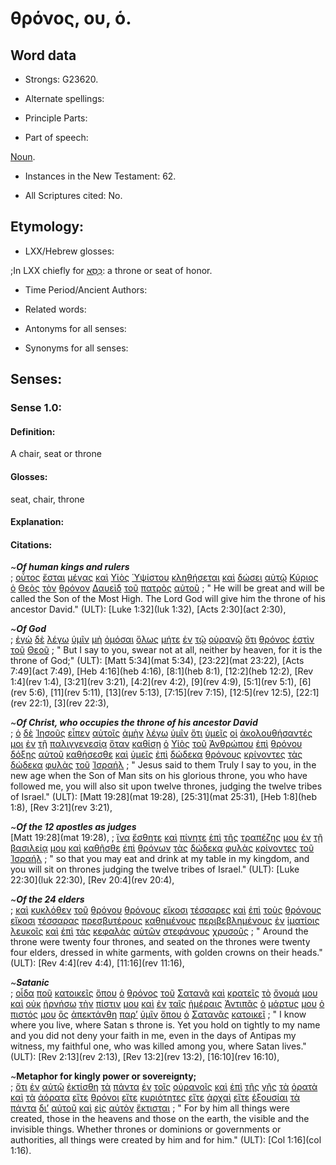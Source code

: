 # θρόνος, ου, ὁ.

<!-- Status: S2=NeedsFinalCheck -->
<!-- Lexica used for edits: BDAG, FFM, LN, A-S  -->

## Word data

* Strongs: G23620.


* Alternate spellings:

* Principle Parts: 

* Part of speech: 

[Noun](http://ugg.readthedocs.io/en/latest/noun.html). 

* Instances in the New Testament: 62.

* All Scriptures cited: No.

## Etymology: 

* LXX/Hebrew glosses: 

;In LXX chiefly for [כִּסֵּא](//en-uhal/H3678): a throne or seat of honor.

* Time Period/Ancient Authors: 

* Related words: 

* Antonyms for all senses:

* Synonyms for all senses: 

## Senses:

### Sense  1.0: 

#### Definition: 

A chair, seat or throne

#### Glosses: 

seat,  chair,  throne

#### Explanation: 

#### Citations: 

~**_Of human kings and rulers_**  
; [οὗτος](../G37780/01.md) [ἔσται](../G99999/01.md) [μέγας](../G31730/01.md) [καὶ](../G25320/01.md) [Υἱὸς](../G52070/01.md) [Ὑψίστου](../G53100/01.md) [κληθήσεται](../G25640/01.md) [καὶ](../G25320/01.md) [δώσει](../G13250/01.md) [αὐτῷ](../G08460/01.md) [Κύριος](../G29620/01.md) [ὁ](../G35880/01.md) [Θεὸς](../G23160/01.md) [τὸν](../G35880/01.md) [θρόνον](../G23620/01.md) [Δαυεὶδ](../G11380/01.md) [τοῦ](../G35880/01.md) [πατρὸς](../G39620/01.md) [αὐτοῦ](../G08460/01.md)
; " He will be great and will be called the Son of the Most High. The Lord God will give him the throne of his ancestor David." (ULT): 
[Luke 1:32](luk 1:32), [Acts 2:30](act 2:30),

~**_Of God_**  
; [ἐγὼ](../G14730/01.md) [δὲ](../G11610/01.md) [λέγω](../G30040/01.md) [ὑμῖν](../G47710/01.md) [μὴ](../G33610/01.md) [ὀμόσαι](../G36600/01.md) [ὅλως](../G36540/01.md) [μήτε](../G33830/01.md) [ἐν](../G17220/01.md) [τῷ](../G35880/01.md) [οὐρανῷ](../G37720/01.md) [ὅτι](../G37540/01.md) [θρόνος](../G23620/01.md) [ἐστὶν](../G99999/01.md) [τοῦ](../G35880/01.md) [Θεοῦ](../G23160/01.md)
; " But I say to you, swear not at all, neither by heaven, for it is the throne of God;" (ULT): 
[Matt 5:34](mat 5:34), [23:22](mat 23:22), [Acts 7:49](act 7:49), [Heb 4:16](heb 4:16), [8:1](heb 8:1), [12:2](heb 12:2), [Rev 1:4](rev 1:4), [3:21](rev 3:21), [4:2](rev 4:2), [9](rev 4:9), [5:1](rev 5:1), [6](rev 5:6), [11](rev 5:11), [13](rev 5:13), [7:15](rev 7:15), [12:5](rev 12:5), [22:1](rev 22:1), [3](rev 22:3),  


~**_Of Christ, who occupies the throne of his ancestor David_**  
; [ὁ](../G35880/01.md) [δὲ](../G11610/01.md) [Ἰησοῦς](../G24240/01.md) [εἶπεν](../G30040/01.md) [αὐτοῖς](../G08460/01.md) [ἀμὴν](../G02810/01.md) [λέγω](../G30040/01.md) [ὑμῖν](../G47710/01.md) [ὅτι](../G37540/01.md) [ὑμεῖς](../G47710/01.md) [οἱ](../G35880/01.md) [ἀκολουθήσαντές](../G01900/01.md) [μοι](../G14730/01.md) [ἐν](../G17220/01.md) [τῇ](../G35880/01.md) [παλιγγενεσίᾳ](../G38240/01.md) [ὅταν](../G37520/01.md) [καθίσῃ](../G25230/01.md) [ὁ](../G35880/01.md) [Υἱὸς](../G52070/01.md) [τοῦ](../G35880/01.md) [Ἀνθρώπου](../G04440/01.md) [ἐπὶ](../G19090/01.md) [θρόνου](../G23620/01.md) [δόξης](../G13910/01.md) [αὐτοῦ](../G08460/01.md) [καθήσεσθε](../G25210/01.md) [καὶ](../G25320/01.md) [ὑμεῖς](../G47710/01.md) [ἐπὶ](../G19090/01.md) [δώδεκα](../G14270/01.md) [θρόνους](../G23620/01.md) [κρίνοντες](../G29190/01.md) [τὰς](../G35880/01.md) [δώδεκα](../G14270/01.md) [φυλὰς](../G54430/01.md) [τοῦ](../G35880/01.md) [Ἰσραήλ](../G24740/01.md)
; " Jesus said to them Truly I say to you, in the new age when the Son of Man sits on his glorious throne, you who have followed me, you will also sit upon twelve thrones, judging the twelve tribes of Israel." (ULT): 
[Matt 19:28](mat 19:28), [25:31](mat 25:31),  [Heb 1:8](heb 1:8), [Rev 3:21](rev 3:21),  

~**_Of the 12 apostles as judges_**  
[Matt 19:28](mat 19:28), 
; [ἵνα](../G24430/01.md) [ἔσθητε](../G20680/01.md) [καὶ](../G25320/01.md) [πίνητε](../G40950/01.md) [ἐπὶ](../G19090/01.md) [τῆς](../G35880/01.md) [τραπέζης](../G51320/01.md) [μου](../G14730/01.md) [ἐν](../G17220/01.md) [τῇ](../G35880/01.md) [βασιλείᾳ](../G09320/01.md) [μου](../G14730/01.md) [καὶ](../G25320/01.md) [καθῆσθε](../G25210/01.md) [ἐπὶ](../G19090/01.md) [θρόνων](../G23620/01.md) [τὰς](../G35880/01.md) [δώδεκα](../G14270/01.md) [φυλὰς](../G54430/01.md) [κρίνοντες](../G29190/01.md) [τοῦ](../G35880/01.md) [Ἰσραήλ](../G24740/01.md)
; " so that you may eat and drink at my table in my kingdom, and you will sit on thrones judging the twelve tribes of Israel." (ULT): 
[Luke 22:30](luk 22:30), [Rev 20:4](rev 20:4),  

~**_Of the 24 elders_**  
; [καὶ](../G25320/01.md) [κυκλόθεν](../G29430/01.md) [τοῦ](../G35880/01.md) [θρόνου](../G23620/01.md) [θρόνους](../G23620/01.md) [εἴκοσι](../G15010/01.md) [τέσσαρες](../G50640/01.md) [καὶ](../G25320/01.md) [ἐπὶ](../G19090/01.md) [τοὺς](../G35880/01.md) [θρόνους](../G23620/01.md) [εἴκοσι](../G15010/01.md) [τέσσαρας](../G50640/01.md) [πρεσβυτέρους](../G42450/01.md) [καθημένους](../G25210/01.md) [περιβεβλημένους](../G40160/01.md) [ἐν](../G17220/01.md) [ἱματίοις](../G24400/01.md) [λευκοῖς](../G30220/01.md) [καὶ](../G25320/01.md) [ἐπὶ](../G19090/01.md) [τὰς](../G35880/01.md) [κεφαλὰς](../G27760/01.md) [αὐτῶν](../G08460/01.md) [στεφάνους](../G47350/01.md) [χρυσοῦς](../G55520/01.md)
; " Around the throne were twenty four thrones, and seated on the thrones were twenty four elders, dressed in white garments, with golden crowns on their heads." (ULT): 
[Rev 4:4](rev 4:4), [11:16](rev 11:16), 

~**_Satanic_**  
; [οἶδα](../G99999/01.md) [ποῦ](../G42260/01.md) [κατοικεῖς](../G27300/01.md) [ὅπου](../G36990/01.md) [ὁ](../G35880/01.md) [θρόνος](../G23620/01.md) [τοῦ](../G35880/01.md) [Σατανᾶ](../G99999/01.md) [καὶ](../G25320/01.md) [κρατεῖς](../G29020/01.md) [τὸ](../G35880/01.md) [ὄνομά](../G36860/01.md) [μου](../G14730/01.md) [καὶ](../G25320/01.md) [οὐκ](../G37560/01.md) [ἠρνήσω](../G07200/01.md) [τὴν](../G35880/01.md) [πίστιν](../G41020/01.md) [μου](../G14730/01.md) [καὶ](../G25320/01.md) [ἐν](../G17220/01.md) [ταῖς](../G35880/01.md) [ἡμέραις](../G22500/01.md) [Ἀντιπᾶς](../G04930/01.md) [ὁ](../G35880/01.md) [μάρτυς](../G31440/01.md) [μου](../G14730/01.md) [ὁ](../G35880/01.md) [πιστός](../G41030/01.md) [μου](../G14730/01.md) [ὃς](../G37390/01.md) [ἀπεκτάνθη](../G06150/01.md) [παρ’](../G38440/01.md) [ὑμῖν](../G47710/01.md) [ὅπου](../G36990/01.md) [ὁ](../G35880/01.md) [Σατανᾶς](../G99999/01.md) [κατοικεῖ](../G27300/01.md)
; " I know where you live, where Satan s throne is. Yet you hold on tightly to my name and you did not deny your faith in me, even in the days of Antipas my witness, my faithful one, who was killed among you, where Satan lives." (ULT): 
[Rev 2:13](rev 2:13),  [Rev 13:2](rev 13:2), [16:10](rev 16:10),  


~**Metaphor for kingly power or sovereignty;**  
; [ὅτι](../G37540/01.md) [ἐν](../G17220/01.md) [αὐτῷ](../G08460/01.md) [ἐκτίσθη](../G29360/01.md) [τὰ](../G35880/01.md) [πάντα](../G39560/01.md) [ἐν](../G17220/01.md) [τοῖς](../G35880/01.md) [οὐρανοῖς](../G37720/01.md) [καὶ](../G25320/01.md) [ἐπὶ](../G19090/01.md) [τῆς](../G35880/01.md) [γῆς](../G10930/01.md) [τὰ](../G35880/01.md) [ὁρατὰ](../G37070/01.md) [καὶ](../G25320/01.md) [τὰ](../G35880/01.md) [ἀόρατα](../G05170/01.md) [εἴτε](../G15350/01.md) [θρόνοι](../G23620/01.md) [εἴτε](../G15350/01.md) [κυριότητες](../G29630/01.md) [εἴτε](../G15350/01.md) [ἀρχαὶ](../G07460/01.md) [εἴτε](../G15350/01.md) [ἐξουσίαι](../G18490/01.md) [τὰ](../G35880/01.md) [πάντα](../G39560/01.md) [δι’](../G12230/01.md) [αὐτοῦ](../G08460/01.md) [καὶ](../G25320/01.md) [εἰς](../G15190/01.md) [αὐτὸν](../G08460/01.md) [ἔκτισται](../G29360/01.md)
; " For by him all things were created, those in the heavens and those on the earth, the visible and the invisible things. Whether thrones or dominions or governments or authorities, all things were created by him and for him." (ULT): 
[Col 1:16](col 1:16).

